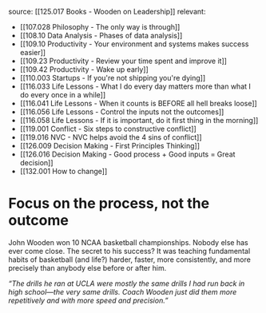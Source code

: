 source: [[125.017 Books - Wooden on Leadership]]
relevant:
- [[107.028 Philosophy - The only way is through]]
- [[108.10 Data Analysis - Phases of data analysis]]
- [[109.10 Productivity - Your environment and systems makes success easier]]
- [[109.23 Productivity - Review your time spent and improve it]]
- [[109.42 Productivity - Wake up early]]
- [[110.003 Startups - If you're not shipping you're dying]]
- [[116.033 Life Lessons - What I do every day matters more than what I do every once in a while]]
- [[116.041 Life Lessons - When it counts is BEFORE all hell breaks loose]]
- [[116.056 Life Lessons - Control the inputs not the outcomes]]
- [[116.058 Life Lessons - If it is important, do it first thing in the morning]]
- [[119.001 Conflict - Six steps to constructive conflict]]
- [[119.016 NVC - NVC helps avoid the 4 sins of conflict]]
- [[126.009 Decision Making - First Principles Thinking]]
- [[126.016 Decision Making - Good process + Good inputs = Great decision]]
- [[132.001 How to change]]

# Focus on the process, not the outcome

John Wooden won 10 NCAA basketball championships. Nobody else has ever come close. The secret to his success? It was teaching fundamental habits of basketball (and life?) harder, faster, more consistently, and more precisely than anybody else before or after him. 

*“The drills he ran at UCLA were mostly the same drills I had run back in high school—the very same drills. Coach Wooden just did them more repetitively and with more speed and precision.”*